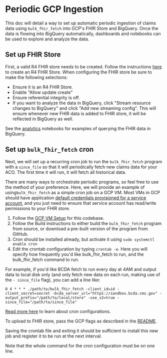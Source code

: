 # Periodic GCP Ingestion

This doc will detail a way to set up automatic periodic ingestion of claims data
using `bulk_fhir_fetch` into GCP's FHIR Store and BigQuery. Once the data is flowing
into BigQuery automatically, dashboards and notebooks can be used to explore
and analyze the data.

## Set up FHIR Store

First, a valid R4 FHIR store needs to be created. Follow the instructions
[here](https://cloud.google.com/healthcare-api/docs/how-tos/fhir) to create
an R4 FHIR Store. When configuring the FHIR store be sure to make the following
selections:

* Ensure it is an R4 FHIR Store.
* Enable "Allow update create"
* Ensure referential integrity is off.
* If you want to analyze the data in BigQuery, click "Stream resource changes
to BigQuery" and click "Add new streaming config". This will ensure whenever new
FHIR data is added to FHIR store, it will be reflected in BigQuery as well.

See the [analytics](../analytics) notebooks for examples of querying the FHIR
data in BigQuery.

## Set up `bulk_fhir_fetch` cron

Next, we will set up a recurring cron job to run the `bulk_fhir_fetch`
program with a `since_file` so that it will periodically fetch new claims data
for your ACO. The first time it will run, it will fetch all historical
data.

There are many ways to orchestrate periodic programs, so feel free to use the
method of your preference. Here, we will provide an example of using`bulk_fhir_fetch`
as a simple cron job on a GCP VM. Most VMs in GCP should have application
[default credentials provisioned for a service account](https://cloud.google.com/docs/authentication/production#automatically), and you
just need to ensure that service account has read/write permissions to your
FHIR store.


1. Follow the [GCP VM Setup](gcp_vm_setup.md) for this codebase.
2. Follow the Build instructions to either build the `bulk_fhir_fetch`
  program from source, or download a pre-built version of the program from
  GitHub.
3. Cron should be installed already, but activate it using
  `sudo systemctl enable cron`
4. Edit the crontab configuration by typing `crontab -e`. Here you will specify
how frequently you'd like bulk_fhir_fetch to run, and the bulk_fhir_fetch command to run.

For example, if you'd like BCDA fetch to run every day at 4AM and output data to
local disk only (and only fetch new data on each run, making use of the `-
since_file` flag), you can add a line like:

```
0 4 * * * ./path/to/bulk_fhir_fetch -client_id=id -client_secret=secret -bcda_server_url="https://sandbox.bcda.cms.gov" -output_prefix="/path/to/local/store" -use_v2=true -since_file="/path/to/since_file"
```

[Read more here](https://en.wikipedia.org/wiki/Cron#Overview) to learn about cron configurations.

To upload to FHIR store, pass the GCP flags as described in the [README](../README.md).

Saving the crontab file and exiting it should be sufficient to install this new
job and register it to be run at the next interval.

Note that the whole command for the cron configuration must be on one line.
